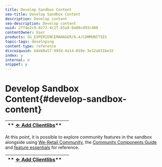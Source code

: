 ```yaml
---
title: Develop Sandbox Content
seo-title: Develop Sandbox Content
description: Develop content 
seo-description: Develop content 
uuid: 2ff4e2c9-0272-4c2f-b5a8-8a00cd93c400
contentOwner: User
products: SG_EXPERIENCEMANAGER/6.4/COMMUNITIES
topic-tags: developing
content-type: reference
discoiquuid: b8e60a57-993d-4a14-859e-3e12a631be32
index: y
internal: n
snippet: y
---
```


# Develop Sandbox Content{#develop-sandbox-content}

| ** [⇐ Add Clientlibs](../../communities/using/add-clientlibs.md)** |  |
|---|---|

At this point, it is possible to explore community features in the sandbox alongside using [We-Retail Community](../../sites/developing/using/we-retail.md), the [Community Components Guide](../../communities/using/components-guide.md) and [feature essentials](../../communities/using/essentials.md) for reference.

| ** [⇐ Add Clientlibs](../../communities/using/add-clientlibs.md)** |  |
|---|---|

